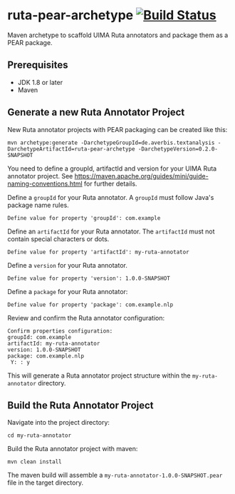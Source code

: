 # ruta-pear-archetype [![Build Status](https://travis-ci.com/cgaege/ruta-pear-archetype.svg?branch=master)](https://travis-ci.com/cgaege/ruta-pear-archetype)

Maven archetype to scaffold UIMA Ruta annotators and package them as a PEAR package. 

## Prerequisites

- JDK 1.8 or later
- Maven

## Generate a new Ruta Annotator Project
New Ruta annotator projects with PEAR packaging can be created like this:

```
mvn archetype:generate -DarchetypeGroupId=de.averbis.textanalysis -DarchetypeArtifactId=ruta-pear-archetype -DarchetypeVersion=0.2.0-SNAPSHOT
```
You need to define a groupId, artifactId and version for your UIMA Ruta annotator project. See https://maven.apache.org/guides/mini/guide-naming-conventions.html for further details.


Define a `groupId` for your Ruta annotator. A `groupId` must follow Java's package name rules. 
```
Define value for property 'groupId': com.example
```

Define an `artifactId` for your Ruta annotator. The `artifactId` must not contain special characters or dots.
```
Define value for property 'artifactId': my-ruta-annotator
```

Define a `version` for your Ruta annotator. 
```
Define value for property 'version': 1.0.0-SNAPSHOT
```

Define a `package` for your Ruta annotator:
```
Define value for property 'package': com.example.nlp
```

Review and confirm the Ruta annotator configuration:

```
Confirm properties configuration:
groupId: com.example
artifactId: my-ruta-annotator
version: 1.0.0-SNAPSHOT
package: com.example.nlp
 Y: : y
```

This will generate a Ruta annotator project structure within the `my-ruta-annotator` directory.

## Build the Ruta Annotator Project

Navigate into the project directory:
```
cd my-ruta-annotator
```
Build the Ruta annotator project with maven:
```
mvn clean install
```
The maven build will assemble a `my-ruta-annotator-1.0.0-SNAPSHOT.pear` file in the target directory.
